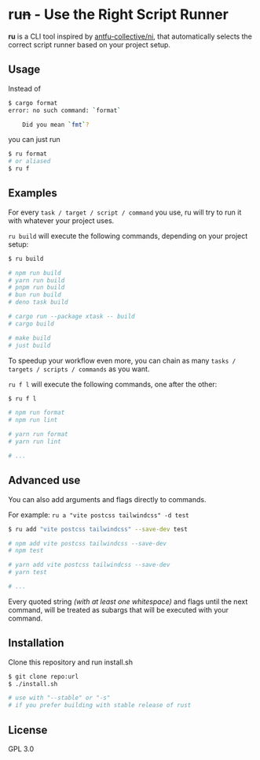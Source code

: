 # ru~~n~~ - Use the Right Script Runner

**ru** is a CLI tool inspired by [antfu-collective/ni](https://github.com/antfu-collective/ni), that automatically selects the correct script runner based on your project setup. 


## Usage

Instead of
```bash
$ cargo format
error: no such command: `format`

	Did you mean `fmt`?
```
you can just run
```bash
$ ru format
# or aliased
$ ru f
```

## Examples
For every `task / target / script / command` you use, ru will try to run it with whatever your project uses.

`ru build` will execute the following commands, depending on your project setup:
```bash
$ ru build

# npm run build
# yarn run build
# pnpm run build
# bun run build
# deno task build

# cargo run --package xtask -- build
# cargo build

# make build
# just build
```

To speedup your workflow even more, you can chain as many `tasks / targets / scripts / commands` as you want.

`ru f l` will execute the following commands, one after the other:
```bash
$ ru f l

# npm run format
# npm run lint

# yarn run format
# yarn run lint

# ...
```

## Advanced use

You can also add arguments and flags directly to commands.

For example: `ru a "vite postcss tailwindcss" -d test`
```bash
$ ru add "vite postcss tailwindcss" --save-dev test

# npm add vite postcss tailwindcss --save-dev
# npm test

# yarn add vite postcss tailwindcss --save-dev
# yarn test

# ...
```

Every quoted string *(with at least one whitespace)* and flags until the next command, will be treated as subargs that will be executed with your command.

## Installation

Clone this repository and run install.sh

```bash
$ git clone repo:url
$ ./install.sh

# use with "--stable" or "-s"
# if you prefer building with stable release of rust
```

## License

GPL 3.0
